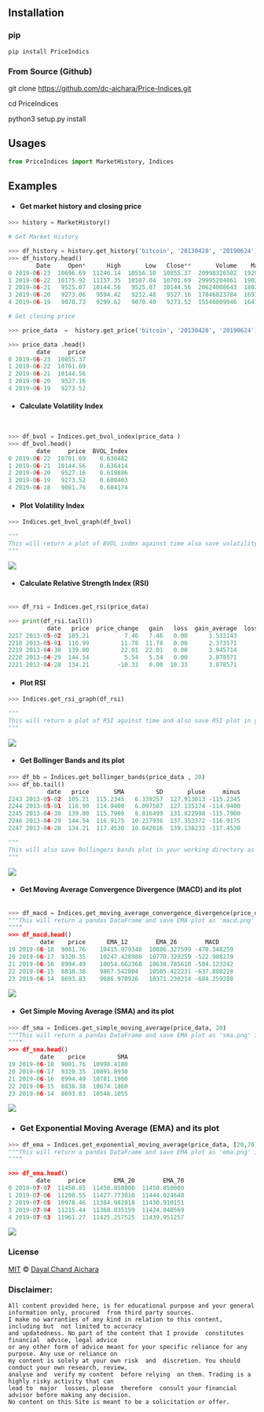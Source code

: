 


## Installation 

### pip 

```
pip install PriceIndics
```

### From Source (Github)
 
 git clone https://github.com/dc-aichara/Price-Indices.git
 
 cd PriceIndices 
 
 python3 setup.py install
 
## Usages 
 
```python
from PriceIndices import MarketHistory, Indices

```
## Examples 

- #### Get market history and closing price

```python
>>> history = MarketHistory()

# Get Market History 

>>> df_history = history.get_history('bitcoin', '20130428', '20190624')  
>>> df_history.head()
        Date     Open*      High       Low   Close**       Volume    Market Cap
0 2019-06-23  10696.69  11246.14  10556.10  10855.37  20998326502  192970090355
1 2019-06-22  10175.92  11157.35  10107.04  10701.69  29995204861  190214124824
2 2019-06-21   9525.07  10144.56   9525.07  10144.56  20624008643  180293241528
3 2019-06-20   9273.06   9594.42   9232.48   9527.16  17846823784  169304784791
4 2019-06-19   9078.73   9299.62   9070.40   9273.52  15546809946  164780855869

# Get closing price

>>> price_data  =  history.get_price('bitcoin', '20130428', '20190624')  

>>> price_data .head()
        date     price
0 2019-06-23  10855.37
1 2019-06-22  10701.69
2 2019-06-21  10144.56
3 2019-06-20   9527.16
4 2019-06-19   9273.52

```

- #### Calculate Volatility Index

```python


>>> df_bvol = Indices.get_bvol_index(price_data )  
>>> df_bvol.head()
        date     price  BVOL_Index
0 2019-06-22  10701.69    0.636482
1 2019-06-21  10144.56    0.636414
2 2019-06-20   9527.16    0.619886
3 2019-06-19   9273.52    0.608403
4 2019-06-18   9081.76    0.604174

```

- #### Plot Volatility Index

```python
>>> Indices.get_bvol_graph(df_bvol)   

"""
This will return a plot of BVOL index against time also save volatility index plot in your working directory as 'bvol_index.png'
"""
```

<img src= 'plots/bvol_index.png' >

- #### Calculate Relative Strength Index (RSI)

```python

>>> df_rsi = Indices.get_rsi(price_data)   

>>> print(df_rsi.tail())
           date   price  price_change   gain   loss  gain_average  loss_average        RS      RSI_1  RS_Smooth      RSI_2
2217 2013-05-02  105.21          7.46   7.46   0.00      1.532143      2.500000  0.612857  37.998229   0.561117  35.943306
2218 2013-05-01  116.99         11.78  11.78   0.00      2.373571      2.175714  1.090939  52.174596   0.975319  49.375257
2219 2013-04-30  139.00         22.01  22.01   0.00      3.945714      1.981429  1.991348  66.570258   1.869110  65.145981
2220 2013-04-29  144.54          5.54   5.54   0.00      3.878571      1.981429  1.957462  66.187226   2.206422  68.812592
2221 2013-04-28  134.21        -10.33   0.00  10.33      3.878571      2.506429  1.547449  60.745050   1.397158  58.283931

```

- #### Plot RSI

```python
>>> Indices.get_rsi_graph(df_rsi)  

"""
This will return a plot of RSI against time and also save RSI plot in your working directory as 'rsi.png'
"""
```

<img src='plots/rsi.png' >

- #### Get Bollinger Bands and its plot

```python
>>> df_bb = Indices.get_bollinger_bands(price_data , 20) 
>>> df_bb.tail()
           date   price       SMA         SD       pluse     minus
2243 2013-05-02  105.21  115.2345   6.339257  127.913013 -115.2345
2244 2013-05-01  116.99  114.9400   6.097587  127.135174 -114.9400
2245 2013-04-30  139.00  115.7900   8.016499  131.822998 -115.7900
2246 2013-04-29  144.54  116.9175  10.217936  137.353372 -116.9175
2247 2013-04-28  134.21  117.4530  10.842616  139.138233 -117.4530

"""
This will also save Bollingers bands plot in your working directory as 'bollinger_bands.png'
"""

```


<img src='plots/bollinger_bands.png'>


- #### Get Moving Average Convergence Divergence (MACD) and its plot

```python

>>> df_macd = Indices.get_moving_average_convergence_divergence(price_data)
"""This will return a pandas DataFrame and save EMA plot as 'macd.png' in working directory. 
""""
>>> df_macd.head()
         date    price      EMA_12        EMA_26        MACD
19 2019-06-18  9081.76    10415.979340  10886.327599 -470.348259
20 2019-06-17  9320.35    10247.420980  10770.329259 -522.908279
21 2019-06-16  8994.49    10054.662368  10638.785610 -584.123242
22 2019-06-15  8838.38    9867.542004   10505.422231 -637.880228
23 2019-06-14  8693.83    9686.970926   10371.230214 -684.259288

```

<img src='plots/macd.png'>

- #### Get Simple Moving Average (SMA) and its plot

```python
>>> df_sma = Indices.get_simple_moving_average(price_data, 20) 
"""This will return a pandas DataFrame and save EMA plot as 'sma.png' in working directory. 
""""
>>> df_sma.head()
         date    price         SMA
19 2019-06-18  9081.76  10998.4180
20 2019-06-17  9320.35  10891.8930
21 2019-06-16  8994.49  10781.1900
22 2019-06-15  8838.38  10674.1860
23 2019-06-14  8693.83  10548.1055

```

<img src='plots/sma.png'>

- ### Get Exponential Moving Average (EMA) and its plot

```python
>>> df_ema = Indices.get_exponential_moving_average(price_data, [20,70])
"""This will return a pandas DataFrame and save EMA plot as 'ema.png' in working directory. 
""""

>>> df_ema.head()
        date     price        EMA_20        EMA_70
0 2019-07-07  11450.85  11450.850000  11450.850000
1 2019-07-06  11208.55  11427.773810  11444.024648
2 2019-07-05  10978.46  11384.982018  11430.910151
3 2019-07-04  11215.44  11368.835159  11424.840569
4 2019-07-03  11961.27  11425.257525  11439.951257

```

<img src='plots/ema.png' >

### License
 
[MIT](https://choosealicense.com/licenses/mit/) © [Dayal Chand Aichara](https://github.com/dc-aichara)


### Disclaimer: 

```
All content provided here, is for educational purpose and your general information only, procured  from third party sources.
I make no warranties of any kind in relation to this content, including but  not limited to accuracy
and updatedness. No part of the content that I provide  constitutes  financial  advice, legal advice 
or any other form of advice meant for your specific reliance for any purpose. Any use or reliance on
my content is solely at your own risk  and  discretion. You should conduct your own research, review, 
analyse and  verify my content  before relying  on them. Trading is a highly risky activity that can 
lead to  major  losses, please  therefore  consult your financial advisor before making any decision.
No content on this Site is meant to be a solicitation or offer.
```
